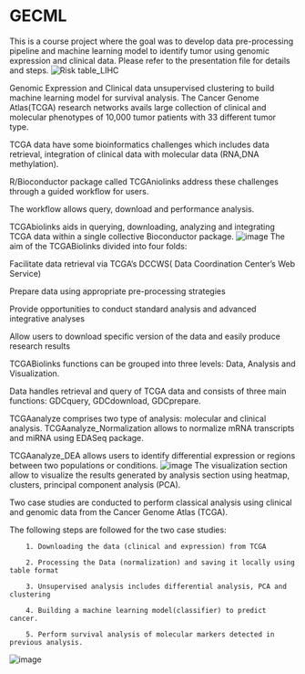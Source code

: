 # GECML
This is a course project where the goal was to develop data pre-processing pipeline and machine learning model to identify tumor using genomic expression and clinical data.
Please refer to the presentation file for details and steps.
![Risk table_LIHC](https://github.com/wfarz001/GECML/assets/105995578/f2dfda11-a7a2-4dbf-8ffb-5bbb827edc94)

Genomic Expression and Clinical data unsupervised clustering to build machine learning model for survival analysis.
The Cancer Genome Atlas(TCGA) research networks avails large collection of clinical and molecular phenotypes of 10,000 tumor patients with 33 different tumor type.

TCGA data have some bioinformatics challenges which includes data retrieval, integration of clinical data with molecular data (RNA,DNA methylation).

R/Bioconductor package called TCGAniolinks address these challenges through a guided workflow for users.

The workflow allows query, download and performance analysis.

TCGAbiolinks aids in querying, downloading, analyzing and integrating TCGA data within a single collective Bioconductor package.
![image](https://github.com/wfarz001/GECML/assets/105995578/3b912a87-cef5-4b83-8cc2-de530de5a4c7)
The aim of the TCGABiolinks divided into four folds:


Facilitate data retrieval via TCGA’s DCCWS( Data Coordination Center’s Web Service)

Prepare data using appropriate pre-processing strategies

Provide opportunities to conduct standard analysis and advanced integrative analyses

Allow users to download specific version of the data and easily produce research results


TCGABiolinks functions can be grouped into three levels: Data, Analysis and Visualization.

Data handles retrieval and query of TCGA data and consists of three main functions: GDCquery, GDCdownload, GDCprepare.

TCGAanalyze comprises two type of analysis: molecular and clinical analysis. TCGAanalyze_Normalization allows to normalize mRNA transcripts and miRNA using EDASeq package.

TCGAanalyze_DEA allows users to identify differential expression or regions between two populations or conditions.
![image](https://github.com/wfarz001/GECML/assets/105995578/6396e5b8-8a37-44f6-b7d8-4a5fcee65fd1)
The visualization section allow to visualize the results generated by analysis section using heatmap, clusters, principal component analysis (PCA).

Two case studies are conducted to perform classical analysis using clinical and genomic data from the Cancer Genome Atlas (TCGA).

The following steps are followed for the two case studies:

        1. Downloading the data (clinical and expression) from TCGA

        2. Processing the Data (normalization) and saving it locally using table format

        3. Unsupervised analysis includes differential analysis, PCA and clustering

        4. Building a machine learning model(classifier) to predict cancer.

        5. Perform survival analysis of molecular markers detected in previous analysis.
![image](https://github.com/wfarz001/GECML/assets/105995578/836c348e-e396-4eeb-92fb-bafef414aeaa)
